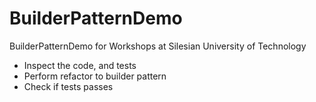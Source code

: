 # BuilderPatternDemo
BuilderPatternDemo for Workshops at Silesian University of Technology

- Inspect the code, and tests
- Perform refactor to builder pattern
- Check if tests passes